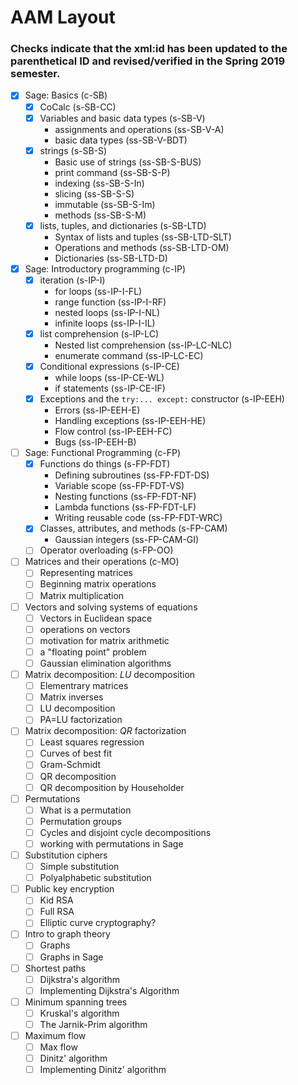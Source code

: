 # AAM Layout

### Checks indicate that the xml:id has been updated to the parenthetical ID and revised/verified in the Spring 2019 semester.


- [x] Sage: Basics (c-SB)
  - [x] CoCalc (s-SB-CC)
  - [x] Variables and basic data types (s-SB-V)
    - assignments and operations (ss-SB-V-A)
    - basic data types (ss-SB-V-BDT)
  - [x] strings (s-SB-S)
    - Basic use of strings (ss-SB-S-BUS)
    - print command (ss-SB-S-P)
    - indexing (ss-SB-S-In)
    - slicing (ss-SB-S-S)
    - immutable (ss-SB-S-Im)
    - methods (ss-SB-S-M)
  - [x] lists, tuples, and dictionaries (s-SB-LTD)
    - Syntax of lists and tuples (ss-SB-LTD-SLT)
    - Operations and methods (ss-SB-LTD-OM)
    - Dictionaries (ss-SB-LTD-D)
- [x] Sage: Introductory programming (c-IP)
  - [x] iteration (s-IP-I)
    - for loops (ss-IP-I-FL)
    - range function (ss-IP-I-RF)
    - nested loops (ss-IP-I-NL)
    - infinite loops (ss-IP-I-IL)
  - [x] list comprehension (s-IP-LC)
    - Nested list comprehension (ss-IP-LC-NLC)
    - enumerate command (ss-IP-LC-EC)
  - [x] Conditional expressions (s-IP-CE)
    - while loops (ss-IP-CE-WL)
    - if statements (ss-IP-CE-IF)
  - [x] Exceptions and the `try:... except:` constructor (s-IP-EEH)
    - Errors (ss-IP-EEH-E)
    - Handling exceptions (ss-IP-EEH-HE)
    - Flow control (ss-IP-EEH-FC)
    - Bugs (ss-IP-EEH-B)
- [ ] Sage: Functional Programming (c-FP)
  - [x] Functions do things (s-FP-FDT)
    - Defining subroutines (ss-FP-FDT-DS)
    - Variable scope (ss-FP-FDT-VS)
    - Nesting functions (ss-FP-FDT-NF)
    - Lambda functions (ss-FP-FDT-LF)
    - Writing reusable code (ss-FP-FDT-WRC)
  - [x] Classes, attributes, and methods (s-FP-CAM)
    - Gaussian integers (ss-FP-CAM-GI)
  - [ ] Operator overloading (s-FP-OO)
- [ ] Matrices and their operations (c-MO)
  - [ ] Representing matrices
  - [ ] Beginning matrix operations
  - [ ] Matrix multiplication
- [ ] Vectors and solving systems of equations
  - [ ] Vectors in Euclidean space
  - [ ] operations on vectors
  - [ ] motivation for matrix arithmetic
  - [ ] a "floating point" problem
  - [ ] Gaussian elimination algorithms
- [ ] Matrix decomposition: $LU$ decomposition
  - [ ] Elementrary matrices
  - [ ] Matrix inverses
  - [ ] LU decomposition
  - [ ] PA=LU factorization
- [ ] Matrix decomposition: $QR$ factorization
  - [ ] Least squares regression
  - [ ] Curves of best fit
  - [ ] Gram-Schmidt
  - [ ] QR decomposition
  - [ ] QR decomposition by Householder
- [ ] Permutations
  - [ ] What is a permutation
  - [ ] Permutation groups
  - [ ] Cycles and disjoint cycle decompositions
  - [ ] working with permutations in Sage
- [ ] Substitution ciphers
  - [ ] Simple substitution
  - [ ] Polyalphabetic substitution
- [ ] Public key encryption
  - [ ] Kid RSA
  - [ ] Full RSA
  - [ ] Elliptic curve cryptography?
- [ ] Intro to graph theory
  - [ ] Graphs
  - [ ] Graphs in Sage
- [ ] Shortest paths
  - [ ] Dijkstra's algorithm
  - [ ] Implementing Dijkstra's Algorithm
- [ ] Minimum spanning trees
  - [ ] Kruskal's algorithm
  - [ ] The Jarnik-Prim algorithm
- [ ] Maximum flow 
  - [ ] Max flow
  - [ ] Dinitz' algorithm
  - [ ] Implementing Dinitz' algorithm